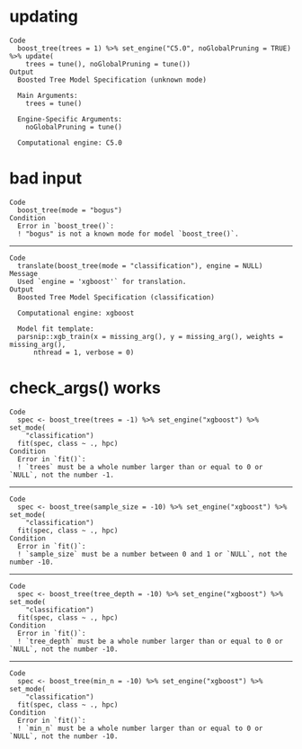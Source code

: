 # updating

    Code
      boost_tree(trees = 1) %>% set_engine("C5.0", noGlobalPruning = TRUE) %>% update(
        trees = tune(), noGlobalPruning = tune())
    Output
      Boosted Tree Model Specification (unknown mode)
      
      Main Arguments:
        trees = tune()
      
      Engine-Specific Arguments:
        noGlobalPruning = tune()
      
      Computational engine: C5.0 
      

# bad input

    Code
      boost_tree(mode = "bogus")
    Condition
      Error in `boost_tree()`:
      ! "bogus" is not a known mode for model `boost_tree()`.

---

    Code
      translate(boost_tree(mode = "classification"), engine = NULL)
    Message
      Used `engine = 'xgboost'` for translation.
    Output
      Boosted Tree Model Specification (classification)
      
      Computational engine: xgboost 
      
      Model fit template:
      parsnip::xgb_train(x = missing_arg(), y = missing_arg(), weights = missing_arg(), 
          nthread = 1, verbose = 0)

# check_args() works

    Code
      spec <- boost_tree(trees = -1) %>% set_engine("xgboost") %>% set_mode(
        "classification")
      fit(spec, class ~ ., hpc)
    Condition
      Error in `fit()`:
      ! `trees` must be a whole number larger than or equal to 0 or `NULL`, not the number -1.

---

    Code
      spec <- boost_tree(sample_size = -10) %>% set_engine("xgboost") %>% set_mode(
        "classification")
      fit(spec, class ~ ., hpc)
    Condition
      Error in `fit()`:
      ! `sample_size` must be a number between 0 and 1 or `NULL`, not the number -10.

---

    Code
      spec <- boost_tree(tree_depth = -10) %>% set_engine("xgboost") %>% set_mode(
        "classification")
      fit(spec, class ~ ., hpc)
    Condition
      Error in `fit()`:
      ! `tree_depth` must be a whole number larger than or equal to 0 or `NULL`, not the number -10.

---

    Code
      spec <- boost_tree(min_n = -10) %>% set_engine("xgboost") %>% set_mode(
        "classification")
      fit(spec, class ~ ., hpc)
    Condition
      Error in `fit()`:
      ! `min_n` must be a whole number larger than or equal to 0 or `NULL`, not the number -10.

